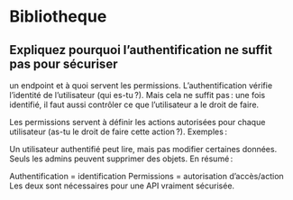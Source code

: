 # Bibliotheque


## Expliquez pourquoi l’authentification ne suffit pas pour sécuriser

un endpoint et à quoi servent les permissions.
L’authentification vérifie l’identité de l’utilisateur (qui es-tu ?).
Mais cela ne suffit pas : une fois identifié, il faut aussi contrôler ce que l’utilisateur a le droit de faire.

Les permissions servent à définir les actions autorisées pour chaque utilisateur (as-tu le droit de faire cette action ?).
Exemples :

Un utilisateur authentifié peut lire, mais pas modifier certaines données.
Seuls les admins peuvent supprimer des objets.
En résumé :

Authentification = identification
Permissions = autorisation d’accès/action
Les deux sont nécessaires pour une API vraiment sécurisée.